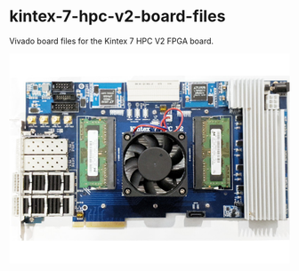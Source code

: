 # kintex-7-hpc-v2-board-files
Vivado board files for the Kintex 7 HPC V2 FPGA board.

![Board image](hpc-xc7k420t/1.0/hpc-xc7k420t.jpg)
